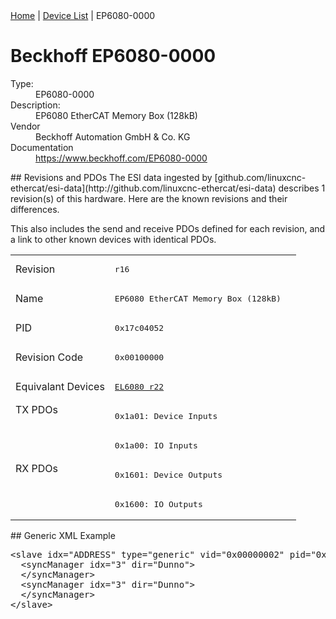 <div class="nav"><a href="/esi-data">Home</a> | <a href="/esi-data/devices">Device List</a> | EP6080-0000</div>

#  Beckhoff EP6080-0000

<dl>
  <dt>Type:</dt><dd>EP6080-0000</dd>
  <dt>Description:</dt><dd>EP6080 EtherCAT Memory Box (128kB)</dd>
  <dt>Vendor</dt><dd>Beckhoff Automation GmbH & Co. KG</dd>
  <dt>Documentation</dt><dd><a href="https://www.beckhoff.com/EP6080-0000">https://www.beckhoff.com/EP6080-0000</a></dd>
</dl>
## Revisions and PDOs
The ESI data ingested by [github.com/linuxcnc-ethercat/esi-data](http://github.com/linuxcnc-ethercat/esi-data) describes 1 revision(s) of this hardware.  Here are the known revisions and their differences.

This also includes the send and receive PDOs defined for each revision, and a link to other known devices with identical PDOs.

<table>
<tr >
<td class="first">Revision</td>
<td ><pre>r16</pre></td>
</tr>
<tr >
<td class="first">Name</td>
<td ><pre>EP6080 EtherCAT Memory Box (128kB)</pre></td>
</tr>
<tr >
<td class="first">PID</td>
<td ><pre>0x17c04052</pre></td>
</tr>
<tr >
<td class="first">Revision Code</td>
<td ><pre>0x00100000</pre></td>
</tr>
<tr >
<td class="first">Equivalant Devices</td>
<td ><pre><a href="EL6080">EL6080 r22</a></pre></td>
</tr>
<tr class="txpdo pdosection">
<td class="first" rowspan=2 valign=top>TX PDOs</td>
<td><pre>0x1a01: Device Inputs</pre></td>
<td></td>
</tr>
<tr class="txpdo pdosection">
<td ><pre>0x1a00: IO Inputs</pre></td>
</tr>
<tr class="rxpdo pdosection">
<td class="first" rowspan=2 valign=top>RX PDOs</td>
<td><pre>0x1601: Device Outputs</pre></td>
<td></td>
</tr>
<tr class="rxpdo pdosection">
<td ><pre>0x1600: IO Outputs</pre></td>
</tr>
</table>
## Generic XML Example
<pre class="xml">
&lt;slave idx="ADDRESS" type="generic" vid="0x00000002" pid="0x17c04052" configPdos="true"&gt;
  &lt;syncManager idx="3" dir="Dunno"&gt;
  &lt;/syncManager&gt;
  &lt;syncManager idx="3" dir="Dunno"&gt;
  &lt;/syncManager&gt;
&lt;/slave&gt;
</pre>
